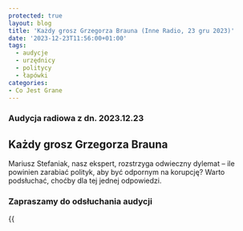 ```yaml
---
protected: true
layout: blog
title: 'Każdy grosz Grzegorza Brauna (Inne Radio, 23 gru 2023)'
date: '2023-12-23T11:56:00+01:00'
tags:
  - audycje
  - urzędnicy
  - politycy
  - łapówki
categories:
- Co Jest Grane
---
```

### Audycja radiowa z dn. 2023.12.23

## Każdy grosz Grzegorza Brauna

Mariusz Stefaniak, nasz ekspert, rozstrzyga odwieczny dylemat – ile powinien zarabiać polityk, aby być odpornym na korupcję? Warto podsłuchać, choćby dla tej jednej odpowiedzi.

### Zapraszamy do odsłuchania audycji



{{<audio src="audio/CJG_46_2023_12_23.mp3" caption="Zapis audycji CJG - Każdy grosz Grzegorza Brauna, publikowanej na łamach Innego Radia Głuchołazy w dniu 23 grudnia 2023">}}
